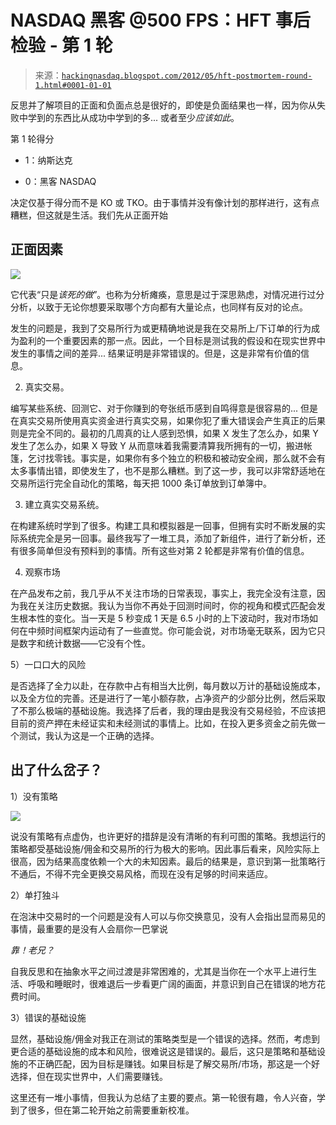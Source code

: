 <!--yml

类别：未分类

日期：2024-05-13 00:03:11

-->

# NASDAQ 黑客 @500 FPS：HFT 事后检验 - 第 1 轮

> 来源：[`hackingnasdaq.blogspot.com/2012/05/hft-postmortem-round-1.html#0001-01-01`](http://hackingnasdaq.blogspot.com/2012/05/hft-postmortem-round-1.html#0001-01-01)

反思并了解项目的正面和负面点总是很好的，即使是负面结果也一样，因为你从失败中学到的东西比从成功中学到的多... 或者至少*应该如此*。

第 1 轮得分

+   1：纳斯达克

+   0：黑客 NASDAQ

决定仅基于得分而不是 KO 或 TKO。由于事情并没有像计划的那样进行，这有点糟糕，但这就是生活。我们先从正面开始

## 正面因素

![](http://www.k-1fightclub.com/script/resimler/3.jpg)

它代表“只是*该死的做*”。也称为分析瘫痪，意思是过于深思熟虑，对情况进行过分分析，以致于无论你想要采取哪个方向都有大量论点，也同样有反对的论点。

发生的问题是，我到了交易所行为或更精确地说是我在交易所上/下订单的行为成为盈利的一个重要因素的那一点。因此，一个目标是测试我的假设和在现实世界中发生的事情之间的差异... 结果证明是非常错误的。但是，这是非常有价值的信息。

2) 真实交易。

编写某些系统、回测它、对于你赚到的夸张纸币感到自鸣得意是很容易的... 但是在真实交易所使用真实资金进行真实交易，如果你犯了重大错误会产生真正的后果则是完全不同的。最初的几周真的让人感到恐惧，如果 X 发生了怎么办，如果 Y 发生了怎么办，如果 X 导致 Y 从而意味着我需要清算我所拥有的一切，搬进帐篷，乞讨找零钱。事实是，如果你有多个独立的积极和被动安全阀，那么就不会有太多事情出错，即使发生了，也不是那么糟糕。到了这一步，我可以非常舒适地在交易所运行完全自动化的策略，每天把 1000 条订单放到订单簿中。

3) 建立真实交易系统。

在构建系统时学到了很多。构建工具和模拟器是一回事，但拥有实时不断发展的实际系统完全是另一回事。最终我写了一堆工具，添加了新组件，进行了新分析，还有很多简单但没有预料到的事情。所有这些对第 2 轮都是非常有价值的信息。

4) 观察市场

在产品发布之前，我几乎从不关注市场的日常表现，事实上，我完全没有注意，因为我在关注历史数据。我认为当你不再处于回测时间时，你的视角和模式匹配会发生根本性的变化。当一天是 5 秒变成 1 天是 6.5 小时的上下波动时，我对市场如何在中频时间框架内运动有了一些直觉。你可能会说，对市场毫无联系，因为它只是数字和统计数据——它没有个性。

5）一口口大的风险

是否选择了全力以赴，在存款中占有相当大比例，每月数以万计的基础设施成本，以及全方位的完善。还是进行了一笔小额存款，占净资产的少部分比例，然后采取了不那么极端的基础设施。我选择了后者，我的理由是我没有交易经验，不应该把目前的资产押在未经证实和未经测试的事情上。比如，在投入更多资金之前先做一个测试，我认为这是一个正确的选择。

## 出了什么岔子？

1）没有策略

![](https://blogger.googleusercontent.com/img/b/R29vZ2xl/AVvXsEi6atBh4PcdAPNZW0gQZjyRnVsm2LoM5-ap1jVi5EdBicQMsUn0bA4y44yW3bTALGL_n8Zon4562FZuVqLaPZtxfMxUFkwuqx8IEr2xhbW6eCOESRWePNl4ZbHugmkTmahMr_RdgJbcq2VR/s1600/Punch+In+The+Face.jpg)

说没有策略有点虚伪，也许更好的措辞是没有清晰的有利可图的策略。我想运行的策略都受基础设施/佣金和交易所的行为极大的影响。因此事后看来，风险实际上很高，因为结果高度依赖一个大的未知因素。最后的结果是，意识到第一批策略行不通后，不得不完全更换交易风格，而现在没有足够的时间来适应。

2）单打独斗

在泡沫中交易时的一个问题是没有人可以与你交换意见，没有人会指出显而易见的事情，最重要的是没有人会扇你一巴掌说

*靠！老兄？*

自我反思和在抽象水平之间过渡是非常困难的，尤其是当你在一个水平上进行生活、呼吸和睡眠时，很难退后一步看更广阔的画面，并意识到自己在错误的地方花费时间。

3）错误的基础设施

显然，基础设施/佣金对我正在测试的策略类型是一个错误的选择。然而，考虑到更合适的基础设施的成本和风险，很难说这是错误的。最后，这只是策略和基础设施的不正确匹配，因为目标是赚钱。如果目标是了解交易所/市场，那这是一个好选择，但在现实世界中，人们需要赚钱。

这里还有一堆小事情，但我认为总结了主要的要点。第一轮很有趣，令人兴奋，学到了很多，但在第二轮开始之前需要重新校准。
